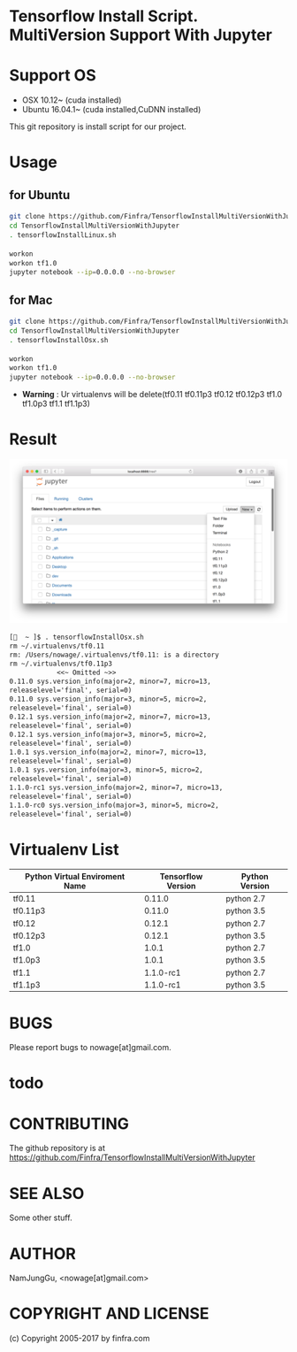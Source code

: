 # Tensorflow Install Script.  MultiVersion Support With Jupyter

# Support OS
* OSX 10.12~ (cuda installed)
* Ubuntu 16.04.1~ (cuda installed,CuDNN installed)

This git repository is install script for our project.

# Usage
## for Ubuntu
```bash
git clone https://github.com/Finfra/TensorflowInstallMultiVersionWithJupyter.git
cd TensorflowInstallMultiVersionWithJupyter
. tensorflowInstallLinux.sh

workon
workon tf1.0
jupyter notebook --ip=0.0.0.0 --no-browser
```

## for Mac
```bash
git clone https://github.com/Finfra/TensorflowInstallMultiVersionWithJupyter.git
cd TensorflowInstallMultiVersionWithJupyter
. tensorflowInstallOsx.sh

workon
workon tf1.0
jupyter notebook --ip=0.0.0.0 --no-browser
```


* **Warning** : Ur virtualenvs will be delete(tf0.11 tf0.11p3 tf0.12 tf0.12p3 tf1.0 tf1.0p3 tf1.1  tf1.1p3)

# Result
![](img/usage.png)
```
[  ~ ]$ . tensorflowInstallOsx.sh
rm ~/.virtualenvs/tf0.11
rm: /Users/nowage/.virtualenvs/tf0.11: is a directory
rm ~/.virtualenvs/tf0.11p3
            <<~ Omitted ~>>
0.11.0 sys.version_info(major=2, minor=7, micro=13, releaselevel='final', serial=0)
0.11.0 sys.version_info(major=3, minor=5, micro=2, releaselevel='final', serial=0)
0.12.1 sys.version_info(major=2, minor=7, micro=13, releaselevel='final', serial=0)
0.12.1 sys.version_info(major=3, minor=5, micro=2, releaselevel='final', serial=0)
1.0.1 sys.version_info(major=2, minor=7, micro=13, releaselevel='final', serial=0)
1.0.1 sys.version_info(major=3, minor=5, micro=2, releaselevel='final', serial=0)
1.1.0-rc1 sys.version_info(major=2, minor=7, micro=13, releaselevel='final', serial=0)
1.1.0-rc0 sys.version_info(major=3, minor=5, micro=2, releaselevel='final', serial=0)
```

# Virtualenv List
|Python Virtual Enviroment Name|Tensorflow Version  |Python Version|
|------------------------------|--------------------|---------------|
|tf0.11                        |0.11.0              |python 2.7     |
|tf0.11p3                      |0.11.0              |python 3.5     |
|tf0.12                        |0.12.1              |python 2.7     |
|tf0.12p3                      |0.12.1              |python 3.5     |
|tf1.0                         |1.0.1|python 2.7     |
|tf1.0p3                       |1.0.1               |python 3.5     |
|tf1.1                         |1.1.0-rc1|python 2.7     |
|tf1.1p3                       |1.1.0-rc1           |python 3.5     |


# BUGS

Please report bugs to nowage[at]gmail.com.

# todo
# CONTRIBUTING

The github repository is at https://github.com/Finfra/TensorflowInstallMultiVersionWithJupyter

# SEE ALSO

Some other stuff.

# AUTHOR

NamJungGu, <nowage[at]gmail.com>

# COPYRIGHT AND LICENSE

(c) Copyright 2005-2017 by finfra.com
